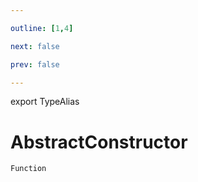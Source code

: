 ```yaml
---

outline: [1,4]

next: false

prev: false

---
```


export TypeAlias
# AbstractConstructor

`Function`
